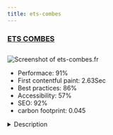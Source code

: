 ```yaml
---
title: ets-combes
---
```


<div style="height: 3rem">
  <a href="https://www.ets-combes.fr"><h3>ETS COMBES</h3></a>
</div>
<img loading="lazy" src="/images/thumbs/ets-combes.fr.jpg" alt="Screenshot of ets-combes.fr" />
<ul>
  <li>Performace: 91%</li>
  <li>
    First contentful paint:
    2.63Sec
  </li>
  <li>Best practices: 86%</li>
  <li>Accessibility: 57%</li>
  <li>SEO: 92%</li>
  <li>carbon footprint: 0.045</li>
</ul>
<details>
  <summary>Description</summary>
  <p>The website present a small familial firm specialised in industrial process and engines.
The website present at first the historical firm, then the services provided, and some examples of engines made by ETS Combes, and at least a contact page, this is a simple site but exactly as asked by ETS Combes.The website was built with last version of Joomla and is updated regularly.
Template is made to measure for the client and I used "Quix" to made easy pages to be manageables directly by users and owners of the website, so they can add photos, change texts for example.
Other important element is the backup for wich I used akeeba professionnal.</p>
</details>

